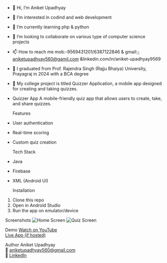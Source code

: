 - 👋 Hi, I’m Aniket Upadhyay
- 👀 I’m interested in codind and web development
- 🌱 I’m currently learning php & python
- 💞️ I’m looking to collaborate on various type of computer science projects
- 📫 How to reach me mob:-9569431201/6387122846 & gmail:-aniketupadhyay560@gamil.com &linkedin.com/in/aniket-upadhyay9569
- 📖 I graduated from Prof. Rajendra Singh (Rajju Bhaiya) University, Prayagraj in 2024 with a BCA degree
- 🤖 My college project is titled Quizzer Application, a mobile app designed for creating and taking quizzes.

- Quizzer App
  A mobile-friendly quiz app that allows users to create, take, and share quizzes.

  Features
- User authentication
- Real-time scoring
- Custom quiz creation

  Tech Stack
- Java
- Firebase
- XML (Android UI)

  Installation
1. Clone this repo
2. Open in Android Studio
3. Run the app on emulator/device

  Screenshots
![Home Screen](screenshots/home.png)
![Quiz Screen](screenshots/quiz.png)

 Demo
[Watch on YouTube](https://youtube.com/example)  
[Live App (if hosted)](https://yourusername.github.io/quizzer-app/)

  Author
Aniket Upadhyay  
📧 aniketupadhyay560@gmail.com  
🔗 [LinkedIn](https://www.linkedin.com/in/aniket-upadhyay9569)


